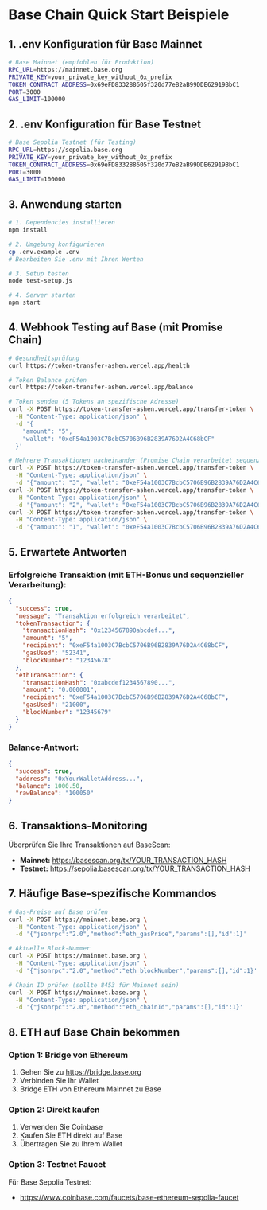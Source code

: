 # Base Chain Quick Start Beispiele

## 1. .env Konfiguration für Base Mainnet

```bash
# Base Mainnet (empfohlen für Produktion)
RPC_URL=https://mainnet.base.org
PRIVATE_KEY=your_private_key_without_0x_prefix
TOKEN_CONTRACT_ADDRESS=0x69eFD833288605f320d77eB2aB99DDE62919BbC1
PORT=3000
GAS_LIMIT=100000
```

## 2. .env Konfiguration für Base Testnet

```bash
# Base Sepolia Testnet (für Testing)
RPC_URL=https://sepolia.base.org
PRIVATE_KEY=your_private_key_without_0x_prefix
TOKEN_CONTRACT_ADDRESS=0x69eFD833288605f320d77eB2aB99DDE62919BbC1
PORT=3000
GAS_LIMIT=100000
```

## 3. Anwendung starten

```bash
# 1. Dependencies installieren
npm install

# 2. Umgebung konfigurieren
cp .env.example .env
# Bearbeiten Sie .env mit Ihren Werten

# 3. Setup testen
node test-setup.js

# 4. Server starten
npm start
```

## 4. Webhook Testing auf Base (mit Promise Chain)

```bash
# Gesundheitsprüfung
curl https://token-transfer-ashen.vercel.app/health

# Token Balance prüfen
curl https://token-transfer-ashen.vercel.app/balance

# Token senden (5 Tokens an spezifische Adresse)
curl -X POST https://token-transfer-ashen.vercel.app/transfer-token \
  -H "Content-Type: application/json" \
  -d '{
    "amount": "5",
    "wallet": "0xeF54a1003C7BcbC5706B96B2839A76D2A4C68bCF"
  }'

# Mehrere Transaktionen nacheinander (Promise Chain verarbeitet sequenziell)
curl -X POST https://token-transfer-ashen.vercel.app/transfer-token \
  -H "Content-Type: application/json" \
  -d '{"amount": "3", "wallet": "0xeF54a1003C7BcbC5706B96B2839A76D2A4C68bCF"}' && \
curl -X POST https://token-transfer-ashen.vercel.app/transfer-token \
  -H "Content-Type: application/json" \
  -d '{"amount": "2", "wallet": "0xeF54a1003C7BcbC5706B96B2839A76D2A4C68bCF"}' && \
curl -X POST https://token-transfer-ashen.vercel.app/transfer-token \
  -H "Content-Type: application/json" \
  -d '{"amount": "1", "wallet": "0xeF54a1003C7BcbC5706B96B2839A76D2A4C68bCF"}'
```

## 5. Erwartete Antworten

### Erfolgreiche Transaktion (mit ETH-Bonus und sequenzieller Verarbeitung):
```json
{
  "success": true,
  "message": "Transaktion erfolgreich verarbeitet",
  "tokenTransaction": {
    "transactionHash": "0x1234567890abcdef...",
    "amount": "5",
    "recipient": "0xeF54a1003C7BcbC5706B96B2839A76D2A4C68bCF",
    "gasUsed": "52341",
    "blockNumber": "12345678"
  },
  "ethTransaction": {
    "transactionHash": "0xabcdef1234567890...",
    "amount": "0.000001",
    "recipient": "0xeF54a1003C7BcbC5706B96B2839A76D2A4C68bCF",
    "gasUsed": "21000",
    "blockNumber": "12345679"
  }
}
```

### Balance-Antwort:
```json
{
  "success": true,
  "address": "0xYourWalletAddress...",
  "balance": 1000.50,
  "rawBalance": "100050"
}
```

## 6. Transaktions-Monitoring

Überprüfen Sie Ihre Transaktionen auf BaseScan:

- **Mainnet:** https://basescan.org/tx/YOUR_TRANSACTION_HASH
- **Testnet:** https://sepolia.basescan.org/tx/YOUR_TRANSACTION_HASH

## 7. Häufige Base-spezifische Kommandos

```bash
# Gas-Preise auf Base prüfen
curl -X POST https://mainnet.base.org \
  -H "Content-Type: application/json" \
  -d '{"jsonrpc":"2.0","method":"eth_gasPrice","params":[],"id":1}'

# Aktuelle Block-Nummer
curl -X POST https://mainnet.base.org \
  -H "Content-Type: application/json" \
  -d '{"jsonrpc":"2.0","method":"eth_blockNumber","params":[],"id":1}'

# Chain ID prüfen (sollte 8453 für Mainnet sein)
curl -X POST https://mainnet.base.org \
  -H "Content-Type: application/json" \
  -d '{"jsonrpc":"2.0","method":"eth_chainId","params":[],"id":1}'
```

## 8. ETH auf Base Chain bekommen

### Option 1: Bridge von Ethereum
1. Gehen Sie zu https://bridge.base.org
2. Verbinden Sie Ihr Wallet
3. Bridge ETH von Ethereum Mainnet zu Base

### Option 2: Direkt kaufen
1. Verwenden Sie Coinbase
2. Kaufen Sie ETH direkt auf Base
3. Übertragen Sie zu Ihrem Wallet

### Option 3: Testnet Faucet
Für Base Sepolia Testnet:
- https://www.coinbase.com/faucets/base-ethereum-sepolia-faucet
